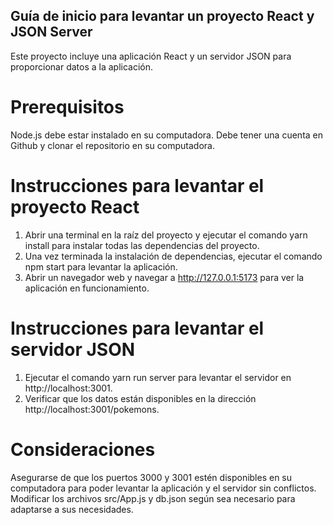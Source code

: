 ## Guía de inicio para levantar un proyecto React y JSON Server
Este proyecto incluye una aplicación React y un servidor JSON para proporcionar datos a la aplicación.

# Prerequisitos
Node.js debe estar instalado en su computadora.
Debe tener una cuenta en Github y clonar el repositorio en su computadora.

# Instrucciones para levantar el proyecto React
1. Abrir una terminal en la raíz del proyecto y ejecutar el comando yarn install para instalar todas las dependencias del proyecto.
2. Una vez terminada la instalación de dependencias, ejecutar el comando npm start para levantar la aplicación.
3. Abrir un navegador web y navegar a http://127.0.0.1:5173 para ver la aplicación en funcionamiento.

# Instrucciones para levantar el servidor JSON
1. Ejecutar el comando yarn run server para levantar el servidor en http://localhost:3001.
2. Verificar que los datos están disponibles en la dirección http://localhost:3001/pokemons.

# Consideraciones
Asegurarse de que los puertos 3000 y 3001 estén disponibles en su computadora para poder levantar la aplicación y el servidor sin conflictos.
Modificar los archivos src/App.js y db.json según sea necesario para adaptarse a sus necesidades.
